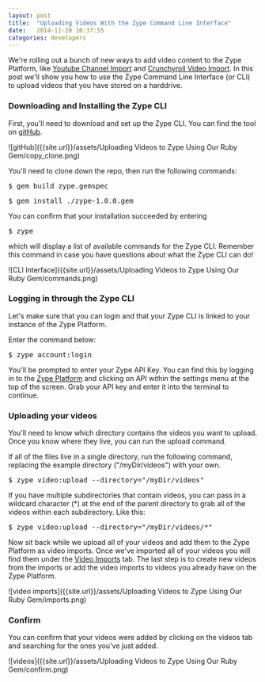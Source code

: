 ```yaml
---
layout: post
title:  "Uploading Videos With the Zype Command Line Interface"
date:   2014-11-20 10:37:55
categories: developers
---
```


We're rolling out a bunch of new ways to add video content to the Zype Platform, like [Youtube Channel Import](http://dev.zype.com/posts/2014/11/18/search-youtube-in-zype/) and [Crunchyroll Video Import](http://dev.zype.com/posts/2014/11/19/adding-crunchyroll-as-a-video-source/). In this post we'll show you how to use the Zype Command Line Interface (or CLI) to upload videos that you have stored on a harddrive.

### Downloading and Installing the Zype CLI

First, you'll need to download and set up the Zype CLI. You can find the tool on [gitHub](https://github.com/edla/zype-cli).

![gitHub]({{site.url}}/assets/Uploading Videos to Zype Using Our Ruby Gem/copy_clone.png)

You'll need to clone down the repo, then run the following commands:

<pre>$ gem build zype.gemspec
</pre>

<pre>$ gem install ./zype-1.0.0.gem
</pre>

You can confirm that your installation succeeded by entering

<pre>$ zype
</pre>

which will display a list of available commands for the Zype CLI. Remember this command in case you have questions about what the Zype CLI can do!

![CLI Interface]({{site.url}}/assets/Uploading Videos to Zype Using Our Ruby Gem/commands.png)


### Logging in through the Zype CLI

Let's make sure that you can login and that your Zype CLI is linked to your instance of the Zype Platform.

Enter the command below:

<pre>$ zype account:login
</pre>

You'll be prompted to enter your Zype API Key. You can find this by logging in to the [Zype Platform](https://admin.zype.com) and clicking on API within the settings menu at the top of the screen. Grab your API key and enter it into the terminal to continue.

### Uploading your videos

You'll need to know which directory contains the videos you want to upload. Once you know where they live, you can run the upload command.

If all of the files live in a single directory, run the following command, replacing the example directory ("/myDir/videos") with your own.

<pre>$ zype video:upload --directory="/myDir/videos"
</pre>

If you have multiple subdirectories that contain videos, you can pass in a wildcard character (*) at the end of the parent directory to grab all of the videos within each subdirectory. Like this:

<pre>$ zype video:upload --directory="/myDir/videos/*"
</pre>

Now sit back while we upload all of your videos and add them to the Zype Platform as video imports. Once we've imported all of your videos you will find them under the [Video Imports](https://admin.zype.com/video_imports) tab. The last step is to create new videos from the imports or add the video imports to videos you already have on the Zype Platform.

![video imports]({{site.url}}/assets/Uploading Videos to Zype Using Our Ruby Gem/imports.png)

### Confirm

You can confirm that your videos were added by clicking on the videos tab and searching for the ones you've just added.

![videos]({{site.url}}/assets/Uploading Videos to Zype Using Our Ruby Gem/confirm.png)
